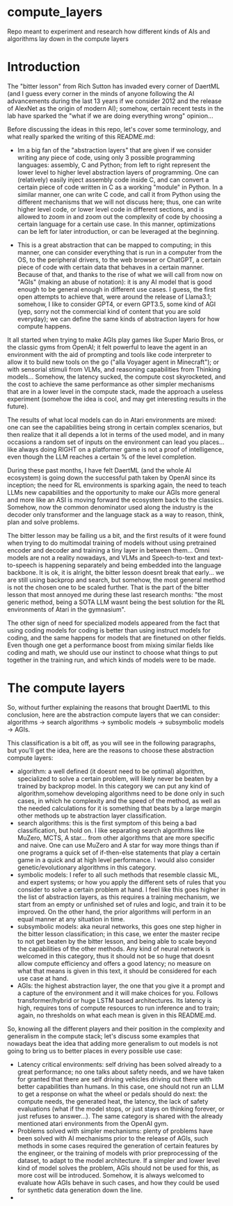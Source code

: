 # compute_layers
Repo meant to experiment and research how different kinds of AIs and algorithms lay down in the compute layers

# Introduction
The "bitter lesson" from Rich Sutton has invaded every corner of DaertML (and I guess every corner in the minds of anyone following the AI advancements during the last 13 years if we consider 2012 and the release of AlexNet as the origin of modern AI); somehow, certain recent tests in the lab have sparked the "what if we are doing everything wrong" opinion...

Before discussing the ideas in this repo, let's cover some terminology, and what really sparked the writing of this README.md:
- Im a big fan of the "abstraction layers" that are given if we consider writing any piece of code, using only 3 possible programming languages: assembly, C and Python; from left to right represent the lower level to higher level abstraction layers of programming. One can (relatively) easily inject assembly code inside C, and can convert a certain piece of code written in C as a working "module" in Python. In a similar manner, one can write C code, and call it from Python using the different mechanisms that we will not discuss here; thus, one can write higher level code, or lower level code in different sections, and is allowed to zoom in and zoom out the complexity of code by choosing a certain language for a certain use case. In this manner, optimizations can be left for later introduction, or can be leveraged at the beginning.

- This is a great abstraction that can be mapped to computing; in this manner, one can consider everything that is run in a computer from the OS, to the peripheral drivers, to the web browser or ChatGPT, a certain piece of code with certain data that behaves in a certain manner. Because of that, and thanks to the rise of what we will call from now on "AGIs" (making an abuse of notation): it is any AI model that is good enough to be general enough in different use cases. I guess, the first open attempts to achieve that, were around the release of Llama3.1; somehow, I like to consider GPT4, or evern GPT3.5, some kind of AGI (yep, sorry not the commercial kind of content that you are sold everyday); we can define the same kinds of abstraction layers for how compute happens.

It all started when trying to make AGIs play games like Super Mario Bros, or the classic gyms from OpenAI; it felt powerful to leave the agent in an environment with the aid of prompting and tools like code interpreter to allow it to build new tools on the go ("alla Voyager agent in Minecraft"); or with sensorial stimuli from VLMs, and reasoning capabilities from Thinking models... Somehow, the latency sucked, the compute cost skyrocketed, and the cost to achieve the same performance as other simpler mechanisms that are in a lower level in the compute stack, made the approach a useless experiment (somehow the idea is cool, and may get interesting results in the future).

The results of what local models can do in Atari environments are mixed: one can see the capabilities being strong in certain complex scenarios, but then realize that it all depends a lot in terms of the used model, and in many occasions a random set of inputs on the environment can lead you places... like always doing RIGHT on a platformer game is not a proof of intelligence, even though the LLM reaches a certain % of the level completion.

During these past months, I have felt DaertML (and the whole AI ecosystem) is going down the successful path taken by OpenAI since its inception; the need for RL environments is sparking again, the need to teach LLMs new capabilities and the opportunity to make our AGIs more general and more like an ASI is moving forward the ecosystem back to the classics. Somehow, now the common denominator used along the industry is the decoder only transformer and the language stack as a way to reason, think, plan and solve problems.

The bitter lesson may be failing us a bit, and the first results of it were found when trying to do multimodal training of models without using pretrained encoder and decoder and training a tiny layer in between them... Omni models are not a reality nowadays, and VLMs and Speech-to-text and text-to-speech is happening separately and being embedded into the language backbone. It is ok, it is alright, the bitter lesson doesnt break that early... we are still using backprop and search, but somehow, the most general method is not the chosen one to be scaled further. That is the part of the bitter lesson that most annoyed me during these last research months: "the most generic method, being a SOTA LLM wasnt being the best solution for the RL environments of Atari in the gymnasium".

The other sign of need for specialized models appeared from the fact that using coding models for coding is better than using instruct models for coding, and the same happens for models that are finetuned on other fields. Even though one get a performance boost from mixing similar fields like coding and math, we should use our instinct to choose what things to put together in the training run, and which kinds of models were to be made.

# The compute layers
So, without further explaining the reasons that brought DaertML to this conclusion, here are the abstraction compute layers that we can consider:
algorithms -> search algorithms -> symbolic models -> subsymbolic models -> AGIs.

This classification is a bit off, as you will see in the following paragraphs, but you'll get the idea, here are the reasons to choose these abstraction compute layers:
- algorithm: a well defined (it doesnt need to be optimal) algorithm, specialized to solve a certain problem, will likely never be beaten by a trained by backprop model. In this category we can put any kind of algorithm,somehow developing algorithms need to be done only in such cases, in which he complexity and the speed of the method, as well as the needed calculations for it is something that beats by a large margin other methods up te abstraction layer classification. 
- search algorithms: this is the first symptom of this being a bad classification, but hold on. I like separating search algorithms like MuZero, MCTS, A star... from other algorithms that are more specific and naive. One can use MuZero and A star for way more things than if one programs a quick set of if-then-else statements that play a certain game in a quick and at high level performance. I would also consider genetic/evolutionary algorithms in this category.
- symbolic models: I refer to all such methods that resemble classic ML, and expert systems; or how you apply the different sets of rules that you consider to solve a certain problem at hand. I feel like this goes higher in the list of abstraction layers, as this requires a training mechanism, we start from an empty or unfinished set of rules and logic, and train it to be improved. On the other hand, the prior algorithms will perform in an equal manner at any situation in time.
- subsymbolic models: aka neural networks, this goes one step higher in the bitter lesson classification; in this case, we enter the master recipe to not get beaten by the bitter lesson, and being able to scale beyond the capabilities of the other methods. Any kind of neural network is welcomed in this category, thus it should not be so huge that doesnt allow compute efficiency and offers a good latency; no measure on what that means is given in this text, it should be considered for each use case at hand.
- AGIs: the highest abstraction layer, the one that you give it a prompt and a capture of the environment and it will make choices for you. Follows transformer/hybrid or huge LSTM based architectures. Its latency is high, requires tons of compute resources to run inference and to train; again, no thresholds on what each mean is given in this README.md.

So, knowing all the different players and their position in the complexity and generalism in the compute stack; let's discuss some examples that nowadays beat the idea that adding more generalism to out models is not going to bring us to better places in every possible use case:
- Latency critical environments: self driving has been solved already to a great performance; no one talks about safety needs, and we have taken for granted that there are self driving vehicles driving out there with better capabilities than humans. In this case, one should not run an LLM to get a response on what the wheel or pedals should do next: the compute needs, the generated heat, the latency, the lack of safety evaluations (what if the model stops, or just stays on thinking forever, or just refuses to answer...). The same category is shared with the already mentioned atari environments from the OpenAI gym.
- Problems solved with simpler mechanisms: plenty of problems have been solved with AI mechanisms prior to the release of AGIs, such methods in some cases required the generation of certain features by the engineer, or the training of models with prior preprocessing of the dataset, to adapt to the model architecture. If a simpler and lower level kind of model solves the problem, AGIs should not be used for this, as more cost will be introduced. Somehow, it is always welcomed to evaluate how AGIs behave in such cases, and how they could be used for synthetic data generation down the line.
- 
